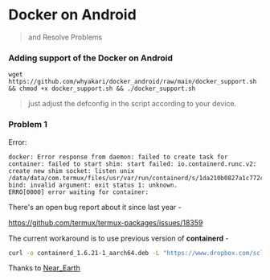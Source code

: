 # Docker on Android
> and Resolve Problems

### Adding support of the Docker on Android
```
wget https://github.com/whyakari/docker_android/raw/main/docker_support.sh && chmod +x docker_support.sh && ./docker_support.sh
```
> just adjust the defconfig in the script according to your device.



### Problem 1
Error:
```
docker: Error response from daemon: failed to create task for container: failed to start shim: start failed: io.containerd.runc.v2: create new shim socket: listen unix /data/data/com.termux/files/usr/var/run/containerd/s/1da210b0827a1c772c72b223e4f1d42d8604457319c91bfc896ef8bb8919411e: bind: invalid argument: exit status 1: unknown.
ERRO[0000] error waiting for container:
```

There's an open bug report about it since last year -

https://github.com/termux/termux-packages/issues/18359

The current workaround is to use previous version of **containerd** -

```sh
curl -o containerd_1.6.21-1_aarch64.deb -L "https://www.dropbox.com/scl/fi/9ihg5gnlzwtbookjs5szy/containerd_1.6.21-1_aarch64.deb?rlkey=vsywpuz3e2x3edu72yklwvod6&st=tzl93ri9&dl=1" && pkg install -y --allow-downgrades --allow-change-held-packages ./containerd_1.6.21-1_aarch64.deb && apt-mark hold containerd
```

Thanks to [Near_Earth](https://www.reddit.com/user/Near_Earth/)
